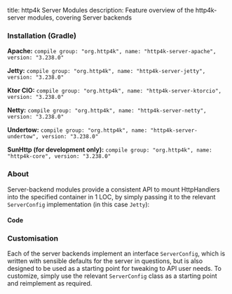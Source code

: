 title: http4k Server Modules
description: Feature overview of the http4k-server modules, covering Server backends

### Installation (Gradle)
**Apache:** ```compile group: "org.http4k", name: "http4k-server-apache", version: "3.238.0"```

**Jetty:** ```compile group: "org.http4k", name: "http4k-server-jetty", version: "3.238.0"```

**Ktor CIO:** ```compile group: "org.http4k", name: "http4k-server-ktorcio", version: "3.238.0"```

**Netty:** ```compile group: "org.http4k", name: "http4k-server-netty", version: "3.238.0"```

**Undertow:** ```compile group: "org.http4k", name: "http4k-server-undertow", version: "3.238.0"```

**SunHttp (for development only):** ```compile group: "org.http4k", name: "http4k-core", version: "3.238.0"```

### About
Server-backend modules provide a consistent API to mount HttpHandlers into the specified container in 1 LOC, by 
simply passing it to the relevant `ServerConfig` implementation (in this case `Jetty`):

#### Code [<img class="octocat"/>](https://github.com/http4k/http4k/blob/master/src/docs/guide/modules/servers/example_http.kt)
<script src="https://gist-it.appspot.com/https://github.com/http4k/http4k/blob/master/src/docs/guide/modules/servers/example_http.kt"></script>

### Customisation
Each of the server backends implement an interface `ServerConfig`, which is written with sensible defaults for the server in questions, 
but is also designed to be used as a starting point for tweaking to API user needs. To customize, simply use the relevant `ServerConfig` 
class as a starting point and reimplement as required.
